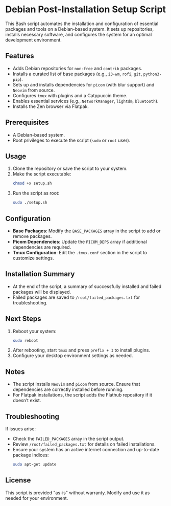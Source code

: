 # Debian Post-Installation Setup Script

This Bash script automates the installation and configuration of essential packages and tools on a Debian-based system. It sets up repositories, installs necessary software, and configures the system for an optimal development environment.

## Features

- Adds Debian repositories for `non-free` and `contrib` packages.
- Installs a curated list of base packages (e.g., `i3-wm`, `rofi`, `git`, `python3-pip`).
- Sets up and installs dependencies for `picom` (with blur support) and `Neovim` from source.
- Configures `tmux` with plugins and a Catppuccin theme.
- Enables essential services (e.g., `NetworkManager`, `lightdm`, `bluetooth`).
- Installs the Zen browser via Flatpak.

## Prerequisites

- A Debian-based system.
- Root privileges to execute the script (`sudo` or `root` user).

## Usage

1. Clone the repository or save the script to your system.
2. Make the script executable:
   ```bash
   chmod +x setup.sh
   ```
3. Run the script as root:
   ```bash
   sudo ./setup.sh
   ```

## Configuration

- **Base Packages**: Modify the `BASE_PACKAGES` array in the script to add or remove packages.
- **Picom Dependencies**: Update the `PICOM_DEPS` array if additional dependencies are required.
- **Tmux Configuration**: Edit the `.tmux.conf` section in the script to customize settings.

## Installation Summary

- At the end of the script, a summary of successfully installed and failed packages will be displayed.
- Failed packages are saved to `/root/failed_packages.txt` for troubleshooting.

## Next Steps

1. Reboot your system:
   ```bash
   sudo reboot
   ```
2. After rebooting, start `tmux` and press `prefix + I` to install plugins.
3. Configure your desktop environment settings as needed.

## Notes

- The script installs `Neovim` and `picom` from source. Ensure that dependencies are correctly installed before running.
- For Flatpak installations, the script adds the Flathub repository if it doesn’t exist.

## Troubleshooting

If issues arise:
- Check the `FAILED_PACKAGES` array in the script output.
- Review `/root/failed_packages.txt` for details on failed installations.
- Ensure your system has an active internet connection and up-to-date package indices:
  ```bash
  sudo apt-get update
  ```

## License

This script is provided "as-is" without warranty. Modify and use it as needed for your environment.


